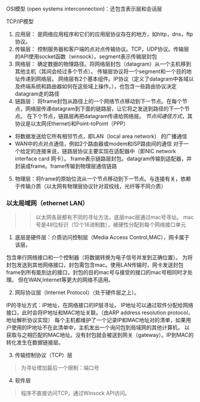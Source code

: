 OSI模型 (open systems interconnection)：还包含表示层和会话层

TCP/IP模型
1. 应用层： 是网络应用程序和它们的应用层协议存在的地方，如http，dns，ftp协议。
2. 传输层： 控制服务器和客户端的点对点传输协议。TCP，UDP协议。传输层的API使用socket函数（winsock）。segment表示传输层封包
3. 网络层： 确定数据的物理路径。将网络层封包（datagram）从一个主机移到其他主机（其间会经过多个节点）。
传输层协议将一个segment和一个目的地址传递到网络层。
网络层有2个基本组件。IP协议（定义了datagram中各域以及终端系统和路由器如何在这些域上操作。），也包含一些路由协议决定datagram走的路径
4. 链路层： 将frame封包从路径上的一个网络节点移动到下一节点。在每个节点，网络层传递datagram到下面的链路层，让它将之发送到路径的下一个节点。
在下个节点，链路层再把datagram传递给网络层。
*节点间通信方式*，其协议是以太网(Ethernet)和Point-toPoint（PPP）
  * 将数据发送给它所有相邻节点，即LAN（local area network） 的广播通信
  * WAN中的点对点通信，例如2个路由器或modem和ISP路由间的通信
对于一个给定的连接来说，链路层协议主要实现在适配器中（即NIC network interface card 网卡）。
frame表示链路层封包。datagram传输到适配器，并封装成frame。frame传输到物理层通信链路
5. 物理层：将frame的原始位流从一个节点移动到下一节点。与连接有关，依赖于传输介质（以太网有物理层协议针对双绞线，光纤等不同介质）

### 以太局域网（ethernet LAN）
>> 以太网各层都有不同的寻址方法，底层mac层通过mac号寻址。
>> mac号是48位标识（12个16进制数），被硬性分配到每个网络接口单元

1. 底层是硬件层：介质访问控制层（Media Access Control,MAC），网卡属于该层。

包含串行网络接口和一个控制器（将数据转换为电子信号并发到正确位置）。
为将封包发送到其他网络接口，封包需包含mac。使用LAN传输时，网卡发送封包frame到所有能到达的接口，封包的目的mac号与接受的接口的mac号相同时才处理。
但在WAN,Internet等更大的网络不适用。

2. 网际协议层（Internet Protocol）（处于硬件层之上）。

IP的寻址方式：IP地址，在网络接口的IP层寻址。
IP地址可以通过软件分配给网络接口，此时会将IP地址和MAC地址关联。（由ARP address resolution protocol，地址解析协议实现）
每个主机都维护了一个记录IP和MAC地址对的清单，如果用户使用的IP地址不在此清单中，主机发出一个询问包到局域网的其他计算机，
以获取与之相匹配的MAC地址。没有封包就会被送到网关（gateway）。IP到MAC的转化发生在数据链接层。

3. 传输控制协议（TCP）层
> 为寻址增加最后一个限制：端口号

4. 软件层
> 程序不直接访问TCP，通过Winsock API访问。
